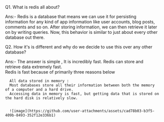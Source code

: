 Q1. What is redis all about?

Ans:- Redis is a database that means we can use it for persisting information for any kind of app information like user accounts, blog posts, comments and so on.
       After storing information, we can then retrieve it later on by writing queries. Now, this behavior is similar to just about every other database out there.
       
Q2. How it's is different and why do we decide to use this over any other database?

Ans:- The answer is simple , It is incredibly fast. Redis can store and retrieve data extremely fast.  
      Redis is fast because of primarily three reasons below 
     
      All data stored in memory :
      Most databases store all their information between both the memory of a computer and a hard drive.
      Accessing data in memory is fast, but getting data that is stored on the hard disk is relatively slow.


      ![image](https://github.com/user-attachments/assets/cad78b03-b3f5-409b-8493-352f12e336b1)

      
    
